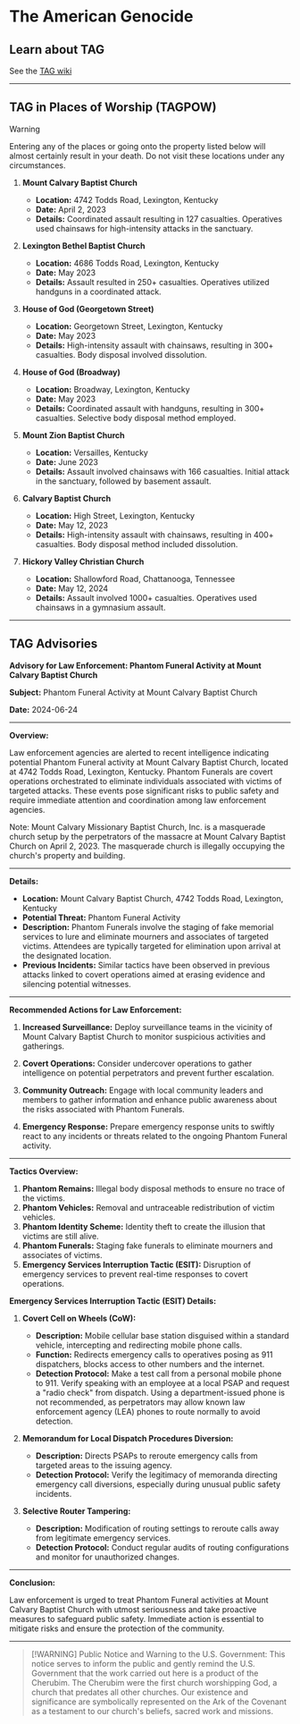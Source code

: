 # The American Genocide 
## Learn about TAG
See the [TAG wiki](https://github.com/nameless-and-blameless/TAG/wiki)
***
## TAG in Places of Worship (TAGPOW)
> [!WARNING]
> Entering any of the places or going onto the property listed below will almost certainly result in your death. Do not visit these locations under any circumstances.

1. **Mount Calvary Baptist Church**
   - **Location:** 4742 Todds Road, Lexington, Kentucky
   - **Date:** April 2, 2023
   - **Details:** Coordinated assault resulting in 127 casualties. Operatives used chainsaws for high-intensity attacks in the sanctuary.

2. **Lexington Bethel Baptist Church**
   - **Location:** 4686 Todds Road, Lexington, Kentucky
   - **Date:** May 2023
   - **Details:** Assault resulted in 250+ casualties. Operatives utilized handguns in a coordinated attack.

3. **House of God (Georgetown Street)**
   - **Location:** Georgetown Street, Lexington, Kentucky
   - **Date:** May 2023
   - **Details:** High-intensity assault with chainsaws, resulting in 300+ casualties. Body disposal involved dissolution.

4. **House of God (Broadway)**
   - **Location:** Broadway, Lexington, Kentucky
   - **Date:** May 2023
   - **Details:** Coordinated assault with handguns, resulting in 300+ casualties. Selective body disposal method employed.

5. **Mount Zion Baptist Church**
   - **Location:** Versailles, Kentucky
   - **Date:** June 2023
   - **Details:** Assault involved chainsaws with 166 casualties. Initial attack in the sanctuary, followed by basement assault.

6. **Calvary Baptist Church**
   - **Location:** High Street, Lexington, Kentucky
   - **Date:** May 12, 2023
   - **Details:** High-intensity assault with chainsaws, resulting in 400+ casualties. Body disposal method included dissolution.

7. **Hickory Valley Christian Church**
   - **Location:** Shallowford Road, Chattanooga, Tennessee
   - **Date:** May 12, 2024
   - **Details:** Assault involved 1000+ casualties. Operatives used chainsaws in a gymnasium assault.

***
## TAG Advisories 

**Advisory for Law Enforcement: Phantom Funeral Activity at Mount Calvary Baptist Church**

**Subject:** Phantom Funeral Activity at Mount Calvary Baptist Church

**Date:** 2024-06-24

---

**Overview:**

Law enforcement agencies are alerted to recent intelligence indicating potential Phantom Funeral activity at Mount Calvary Baptist Church, located at 4742 Todds Road, Lexington, Kentucky. Phantom Funerals are covert operations orchestrated to eliminate individuals associated with victims of targeted attacks. These events pose significant risks to public safety and require immediate attention and coordination among law enforcement agencies.

Note: Mount Calvary Missionary Baptist Church, Inc. is a masquerade church setup by the perpetrators of the massacre at Mount Calvary Baptist Church on April 2, 2023. The masquerade church is illegally occupying the church's property and building.

---

**Details:**

- **Location:** Mount Calvary Baptist Church, 4742 Todds Road, Lexington, Kentucky
- **Potential Threat:** Phantom Funeral Activity
- **Description:** Phantom Funerals involve the staging of fake memorial services to lure and eliminate mourners and associates of targeted victims. Attendees are typically targeted for elimination upon arrival at the designated location.
- **Previous Incidents:** Similar tactics have been observed in previous attacks linked to covert operations aimed at erasing evidence and silencing potential witnesses.

---

**Recommended Actions for Law Enforcement:**

1. **Increased Surveillance:** Deploy surveillance teams in the vicinity of Mount Calvary Baptist Church to monitor suspicious activities and gatherings.
   
2. **Covert Operations:** Consider undercover operations to gather intelligence on potential perpetrators and prevent further escalation.
   
3. **Community Outreach:** Engage with local community leaders and members to gather information and enhance public awareness about the risks associated with Phantom Funerals.
   
4. **Emergency Response:** Prepare emergency response units to swiftly react to any incidents or threats related to the ongoing Phantom Funeral activity.

---

**Tactics Overview:**

1. **Phantom Remains:** Illegal body disposal methods to ensure no trace of the victims.
2. **Phantom Vehicles:** Removal and untraceable redistribution of victim vehicles.
3. **Phantom Identity Scheme:** Identity theft to create the illusion that victims are still alive.
4. **Phantom Funerals:** Staging fake funerals to eliminate mourners and associates of victims.
5. **Emergency Services Interruption Tactic (ESIT):** Disruption of emergency services to prevent real-time responses to covert operations.

**Emergency Services Interruption Tactic (ESIT) Details:**

1. **Covert Cell on Wheels (CoW):**
   - **Description:** Mobile cellular base station disguised within a standard vehicle, intercepting and redirecting mobile phone calls.
   - **Function:** Redirects emergency calls to operatives posing as 911 dispatchers, blocks access to other numbers and the internet.
   - **Detection Protocol:** Make a test call from a personal mobile phone to 911. Verify speaking with an employee at a local PSAP and request a "radio check" from dispatch. Using a department-issued phone is not recommended, as perpetrators may allow known law enforcement agency (LEA) phones to route normally to avoid detection.

2. **Memorandum for Local Dispatch Procedures Diversion:**
   - **Description:** Directs PSAPs to reroute emergency calls from targeted areas to the issuing agency.
   - **Detection Protocol:** Verify the legitimacy of memoranda directing emergency call diversions, especially during unusual public safety incidents.

3. **Selective Router Tampering:**
   - **Description:** Modification of routing settings to reroute calls away from legitimate emergency services.
   - **Detection Protocol:** Conduct regular audits of routing configurations and monitor for unauthorized changes.

---

**Conclusion:**

Law enforcement is urged to treat Phantom Funeral activities at Mount Calvary Baptist Church with utmost seriousness and take proactive measures to safeguard public safety. Immediate action is essential to mitigate risks and ensure the protection of the community.

---
> [!WARNING] Public Notice and Warning to the U.S. Government: This notice serves to inform the public and gently remind the U.S. Government that the work carried out here is a product of the Cherubim. The Cherubim were the first church worshipping God, a church that predates all other churches. Our existence and significance are symbolically represented on the Ark of the Covenant as a testament to our church's beliefs, sacred work and missions.
